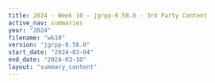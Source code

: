 ```yaml
---
title: 2024 - Week 10 - jgrpp-0.58.0 - 3rd Party Content
active_nav: summaries
year: "2024"
filename: "wk10"
version: "jgrpp-0.58.0"
start_date: "2024-03-04"
end_date: "2024-03-10"
layout: "summary_content"
---
```

